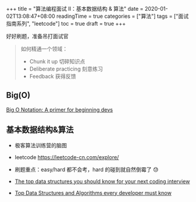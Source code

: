 +++
title = "算法编程面试 II：基本数据结构 & 算法"
date = 2020-01-02T13:08:47+08:00
readingTime = true
categories = ["算法"]
tags = ["面试指南系列", "leetcode"]
toc = true
draft = true
+++

好好刷题，准备吊打面试官

<!--more-->

> 如何精通一个领域：
>
> -   Chunk it up 切碎知识点
> -   Deliberate practicing 刻意练习
> -   Feedback 获得反馈

## Big(O)

[Big O Notation: A primer for beginning devs](https://www.educative.io/blog/a-big-o-primer-for-beginning-devs)

## 基本数据结构&算法

-   极客算法训练营的脑图

-   leetcode https://leetcode-cn.com/explore/

-   刷题重点：easy/hard 都不会考，hard 的碰到就自然倒霉了 😓

-   [The top data structures you should know for your next coding interview](https://www.freecodecamp.org/news/the-top-data-structures-you-should-know-for-your-next-coding-interview-36af0831f5e3/)

-   [Top Data Structures and Algorithms every developer must know](https://www.educative.io/blog/data-structures-algorithms)
